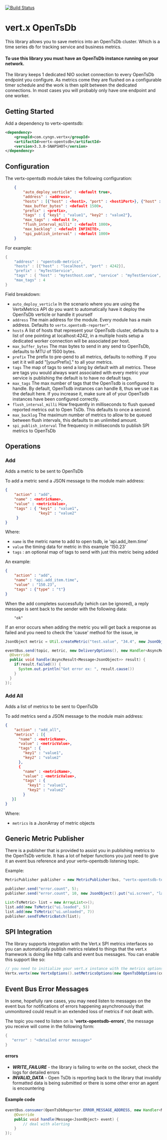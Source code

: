 
[![Build Status](https://travis-ci.org/cyngn/vertx-opentsdb.svg?branch=master)](https://travis-ci.org/cyngn/vertx-opentsdb)

# vert.x OpenTsDb

This library allows you to save metrics into an OpenTsDb cluster. Which is a time series db for tracking service and business metrics.

#### To use this library you must have an OpenTsDb instance running on your network.

The library keeps 1 dedicated NIO socket connection to every OpenTsDb endpoint you configure. As metrics come they are flushed on a configurable timer schedule and the work is then split between the dedicated connections. In most cases you will probably only have one endpoint and one worker.

## Getting Started

Add a dependency to vertx-opentsdb:

```xml
<dependency>
    <groupId>com.cyngn.vertx</groupId>
    <artifactId>vertx-opentsdb</artifactId>
    <version>3.3.0-SNAPSHOT</version>
</dependency>
```

## Configuration

The vertx-opentsdb module takes the following configuration:

```json
    {
        "auto_deploy_verticle" : <default true>,
        "address" : <address>,
        "hosts" : [{"host" : <host1>, "port" : <host1Port>}, {"host" : <host2>, "port" : <host2Port>}],
        "max_buffer_bytes" : <default 1500>,
        "prefix" : <prefix>,
        "tags" : { "key1" : "value1", "key2" : "value2"},
        "max_tags" : <default 8>,
        "flush_interval_milli" : <default 1000>,
        "max_backlog" : <default INFINITE>,
        "spi_publish_interval" : <default 1000>
    }
```

For example:
```java
{
    "address" : "opentsdb-metrics",
    "hosts" : [{"host" : "localhost", "port" : 4242}],
    "prefix" : "myTestService",
    "tags" : { "host" : "mytesthost.com", "service" : "myTestService", "region" : "us-west1"},
    "max_tags" : 4
}
```

Field breakdown:

* `auto_deploy_verticle` In the scenario where you are using the VertxMetrics API do you want to automatically have it deploy the OpenTsDb verticle or handle it yourself
* `address` The main address for the module. Every module has a main address. Defaults to `vertx.opentsdb-reporter"`.
* `hosts` A list of hosts that represent your OpenTsdb cluster, defaults to a list of one pointing at localhost:4242, in a multiple hosts setup a dedicated worker connection will be associated per host.
* `max_buffer_bytes` The max bytes to send in any send to OpenTsDb, defaults to MTU of 1500 bytes.
* `prefix` The prefix to pre-pend to all metrics, defaults to nothing. If you set it it will add "[yourPrefix]." to all your metrics.
* `tags` The map of tags to send a long by default with all metrics. These are tags you would always want associated with every metric your service is publishing the default is to have no default tags.
* `max_tags` The max number of tags that the OpenTsdb is configured to handle.  By default, OpenTsdb instances can handle 8, thus we use it as the default here.  If you increase it, make sure all of your OpenTsdb instances have been configured correctly.
* `flush_interval_milli` How frequently in milliseconds to flush queued reported metrics out to Open TsDb. This defaults to once a second.
* `max_backlog` The maximum number of metrics to allow to be queued between flush intervals, this defaults to an unlimited amount.
* `spi_publish_interval` The frequency in milliseconds to publish SPI metrics to OpenTsDb

## Operations

### Add

Adds a metric to be sent to OpenTsDb

To add a metric send a JSON message to the module main address:

```json
{
    "action" : "add",
    "name" : <metricName>,
    "value" : <metricValue>,
    "tags" : { "key1" : "value1",
               "key2" : "value2"
     }
}
```

Where:

* `name` is the metric name to add to open tsdb, ie 'api.add_item.time'
* `value` the timing data for metric in this example '150.23'
* `tags` : an optional map of tags to send with just this metric being added

An example:

```json
{
    "action" : "add",
    "name" : "api.add_item.time",
    "value" : "150.23",
    "tags" : {"type" : "t"}
}
```

When the add completes successfully (which can be ignored), a reply message is sent back to the sender with the following data:

        "ok"

If an error occurs when adding the metric you will get back a response as failed and you need to check the 'cause' method for the issue, ie

```java
JsonObject metric = Util.createMetric("test.value", "34.4", new JsonObject().put("host", "test.host.com"));

eventBus.send(topic, metric, new DeliveryOptions(), new Handler<AsyncResult<Message<JsonObject>>>() {
  @Override
  public void handle(AsyncResult<Message<JsonObject>> result) {
    if(result.failed()) {
      System.out.println("Got error ex: ", result.cause())
    }
  }
});
```
### Add All

Adds a list of metrics to be sent to OpenTsDb

To add metrics send a JSON message to the module main address:

```json
{
    "action" : "add_all",
    "metrics" : [{
      "name" : <metricName>,
      "value" : <metricValue>,
      "tags" : {
        "key1" : "value1",
        "key2" : "value2"
      },
      {
        "name" : <metricName>,
        "value" : <metricValue>,
        "tags" : {
          "key1" : "value1",
          "key2" : "value2"
        }
   }]
}
```

Where:

* `metrics` is a JsonArray of metric objects

## Generic Metric Publisher

There is a publisher that is provided to assist you in publishing metrics to the OpenTsDb verticle. It has a lot of helper functions you just need to give it an event bus reference and your vertx-opentsdb listening topic.

Example:

```java
MetricPublisher publisher = new MetricPublisher(bus, "vertx-opentsdb-topic")

publisher.send("error.count", 5);
publisher.send("error.count", 10, new JsonObject().put("ui.screen", "landing_page"))

List<TsMetric> list = new ArrayList<>();
list.add(new TsMetric("ui.loaded", 5))
list.add(new TsMetric("ui.unloaded", 7))
publisher.sendTsMetricBatch(list);
```

## SPI Integration

The library supports integration with the Vert.x SPI metrics interfaces so you can automatically publish metrics related to things that the vert.x framework is doing like http calls and event bus messages. You can enable this support like so:

```java
// you need to initialize your vert.x instance with the metrics options turned on
Vertx.vertx(new VertxOptions().setMetricsOptions(new OpenTsDbOptions(config).setEnabled(true)));
```

## Event Bus Error Messages

In some, hopefully rare cases, you may need listen to messages on the event bus for notifications of errors happening asynchronously that unmonitored could result in an extended loss of metrics if not dealt with.

The topic you need to listen on is '**vertx-opentsdb-errors**', the message you receive will come in the following form:

```java
{
   "error" : "<detailed error message>"
}
```
#### errors

* ***WRITE_FAILURE*** - the library is failing to write on the socket, check the logs for detailed errors
* ***INVALID_DATA*** - Open TsDb is reporting back to the library that invalidly formatted data is being submitted or there is some other error an agent is encountering

#### Example code
```java
eventBus.consumer(OpenTsDbReporter.ERROR_MESSAGE_ADDRESS, new Handler<Message<JsonObject>>() {
    @Override
    public void handle(Message<JsonObject> event) {
        // deal with alerting
    }
});
```
